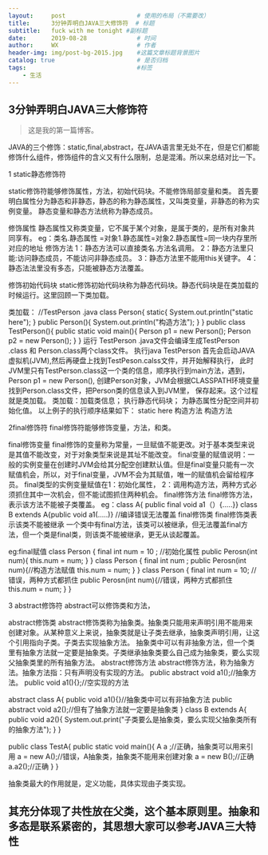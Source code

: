 ```yaml
---
layout:     post                    # 使用的布局（不需要改）
title:      3分钟弄明白JAVA三大修饰符  # 标题 
subtitle:   fuck with me tonight #副标题
date:       2019-08-28              # 时间
author:     WX                      # 作者
header-img: img/post-bg-2015.jpg    #这篇文章标题背景图片
catalog: true                       # 是否归档
tags:                               #标签
    - 生活
---
```


## 3分钟弄明白JAVA三大修饰符
>这是我的第一篇博客。

JAVA的三个修饰：static,final,abstract，在JAVA语言里无处不在，但是它们都能修饰什么组件，修饰组件的含义又有什么限制，总是混淆。所以来总结对比一下。

1 static静态修饰符

static修饰符能够修饰属性，方法，初始代码块。不能修饰局部变量和类。
首先要明白属性分为静态和非静态，静态的称为静态属性，又叫类变量，非静态的称为实例变量。
静态变量和静态方法统称为静态成员。

修饰属性
静态属性又称类变量，它不属于某个对象，是属于类的，是所有对象共同享有。
eg：类名.静态属性 =对象1.静态属性=对象2.静态属性=同一块内存里所对应的地址
修饰方法
1：静态方法可以直接类名.方法名调用。
2：静态方法里只能:访问静态成员，不能访问非静态成员。
3：静态方法里不能用this关键字。
4：静态法法里没有多态，只能被静态方法覆盖。

修饰初始代码块
static修饰初始代码块称为静态代码块。静态代码块是在类加载的时候运行。这里回顾一下类加载。

类加载：
//TestPerson .java
 class Person{ 
     static{
          System.out.println("static here");
     }
     public Person(){
          System.out.println("构造方法");
     }
}
public class TestPerson(){
     public static void main(){
         Person p1 = new Person();
         Person p2 = new Person(); 
     }
}
运行 TestPerson .java文件会编译生成TestPerson .class 和 Person.class两个class文件。
执行java  TestPerson 首先会启动JAVA虚拟机(JVM),然后再硬盘上找到TestPeson.calss文件，并开始解释执行，
此时JVM里只有TestPerson.class这一个类的信息，顺序执行到main方法，遇到，Person p1 = new Person(),
创建Person对象，JVM会根据CLASSPATH环境变量找到Person.class文件，把Person类的信息读入到JVM里，
保存起来。这个过程就是类加载。
类加载：加载类信息；
             执行静态代码块；
             为静态属性分配空间并初始化值。
以上例子的执行顺序结果如下：
static here 
构造方法
构造方法

2final修饰符
final修饰符能够修饰变量，方法，和类。

final修饰变量
final修饰的变量称为常量，一旦赋值不能更改。对于基本类型来说是其值不能改变，对于对象类型来说是其址不能改变。
final变量的赋值说明：一般的实例变量在创建时JVM会给其分配空创建默认值。但是final变量只能有一次赋值机会，所以，对于final变量，JVM不会为其赋值，唯一的赋值机会留给程序员。
final类型的实例变量赋值在1：初始化属性，
2：调用构造方法，两种方式必须抓住其中一次机会，但不能试图抓住两种机会。
final修饰方法
final修饰方法，表示该方法不能被子类覆盖。
eg：class A{ public final void a1（）{.....}}
class B extends A{public void  a1(.....)}
//编译错误无法覆盖
final修饰类
final修饰类表示该类不能被继承
一个类中有final方法，该类可以被继承，但无法覆盖final方法，但一个类是final类，则该类不能被继承，更无从谈起覆盖。

eg:final赋值
class Person {
     final int num = 10 ; //初始化属性
     public Perosn(int num){
         this.num = num; 
     }
}
class Person {
     final int num ; 
     public Perosn(int num){//构造方法赋值
         this.num = num;
     }
}
class Person {
     final int num = 10;    // 错误，两种方式都抓住
     public Perosn(int num){//错误，两种方式都抓住
         this.num = num;
     }
}

3 abstract修饰符
abstract可以修饰类和方法，

abstract修饰类
abstract修饰类称为抽象类。抽象类只能用来声明引用不能用来创建对象。从某种意义上来说，抽象类就是让子类去继承，抽象类声明引用，让这个引用指向子类。子类去实现抽象方法。
抽象类中可以有非抽象方法，但一个类里有抽象方法就一定要是抽象类。子类继承抽象类要么自己成为抽象类，要么实现父抽象类里的所有抽象方法。
abstract修饰方法
abstract修饰方法，称为抽象方法。抽象方法指：只有声明没有实现的方法。
public abstract void  a1();//抽象方法。
public void a1(){};//空实现的方法

abstract class A{
         public void a1(){}//抽象类中可以有非抽象方法
         public abstract void a2();//但有了抽象方法就一定要是抽象类
}
class B extends A{
     public void a2(){
         System.out.print("子类要么是抽象类，要么实现父抽象类所有的抽象方法"); 
     }
}

public class TestA{
     public static void main(){
         A a ;//正确，抽象类可以用来引用
          a = new A();//错误，A抽象类，抽象类不能用来创建对象
          a = new B();//正确
          a.a2();//正确
     }
}

抽象类最大的作用就是，定义功能，具体实现由子类实现。

## 其充分体现了共性放在父类，这个基本原则里。抽象和多态是联系紧密的，其思想大家可以参考JAVA三大特性